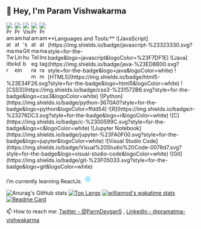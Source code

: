 ## 👋 Hey, I'm Param Vishwakarma
<a href="https://twitter.com/intent/user?screen_name=ParmDevgan5">
  <img align="left" alt="Pramatma Twitter" width="22px" src="https://cdn.jsdelivr.net/npm/simple-icons@v3/icons/twitter.svg" />
</a>
<a href="https://linkedin.com/in/pramatma-vishwakarma">
  <img align="left" alt="Pramatma Linkdein" width="22px" src="https://cdn.jsdelivr.net/npm/simple-icons@v3/icons/linkedin.svg" />
</a>
<a href="https://github.com/pramdevgan">
  <img align="left" alt="Vishal's Github" width="22px" src="https://cdn.jsdelivr.net/npm/simple-icons@v3/icons/github.svg" />
</a>
<a href="https://t.me/pram_devgan">
  <img align="left" alt="Pramatma Telegram" width="22px" src="https://cdn.jsdelivr.net/npm/simple-icons@v3/icons/telegram.svg" />
</a>
<a href="https://instagram.com/pram_vishwakarma/">
  <img align="left" alt="Pramatma Instagram" width="22px" src="https://cdn.jsdelivr.net/npm/simple-icons@v3/icons/instagram.svg" />
</a>
<br>
<br>
**Languages and Tools:**  
![JavaScript](https://img.shields.io/badge/javascript-%23323330.svg?style=for-the-badge&logo=javascript&logoColor=%23F7DF1E)
![Java](https://img.shields.io/badge/java-%23ED8B00.svg?style=for-the-badge&logo=java&logoColor=white)
![HTML5](https://img.shields.io/badge/html5-%23E34F26.svg?style=for-the-badge&logo=html5&logoColor=white)
![CSS3](https://img.shields.io/badge/css3-%231572B6.svg?style=for-the-badge&logo=css3&logoColor=white)
![Python](https://img.shields.io/badge/python-3670A0?style=for-the-badge&logo=python&logoColor=ffdd54)
![R](https://img.shields.io/badge/r-%23276DC3.svg?style=for-the-badge&logo=r&logoColor=white)
![C](https://img.shields.io/badge/c-%2300599C.svg?style=for-the-badge&logo=c&logoColor=white)
![Jupyter Notebook](https://img.shields.io/badge/jupyter-%23FA0F00.svg?style=for-the-badge&logo=jupyter&logoColor=white)
![Visual Studio Code](https://img.shields.io/badge/Visual%20Studio%20Code-0078d7.svg?style=for-the-badge&logo=visual-studio-code&logoColor=white)
![Git](https://img.shields.io/badge/git-%23F05033.svg?style=for-the-badge&logo=git&logoColor=white)

I’m currently learning ReactJs. <code><img height="22" src="https://raw.githubusercontent.com/github/explore/80688e429a7d4ef2fca1e82350fe8e3517d3494d/topics/react/react.png"></code> 

![Anurag's GitHub stats](https://github-readme-stats.vercel.app/api?username=pramdevgan&show_icons=true&theme=radical)
[![Top Langs](https://github-readme-stats.vercel.app/api/top-langs/?username=anuraghazra&langs_count=8)](https://github.com/pramdevgan/github-readme-stats)
[![willianrod's wakatime stats](https://github-readme-stats.vercel.app/api/wakatime?username=pramdevgan)](https://wakatime.com/@pramdevgan)
[![Readme Card](https://github-readme-stats.vercel.app/api/pin/?username=pramdevgan&repo=DSA-with-JavaScript)](https://github.com/pramdevgan/DSA-with-JavaScript)

📫 How to reach me: [Twitter - @ParmDevgan5](https://twitter.com/intent/user?screen_name=ParmDevgan5) , [LinkedIn - @pramatma-vishwakarma](https://www.linkedin.com/in/pramatma-vishwakarma/)

